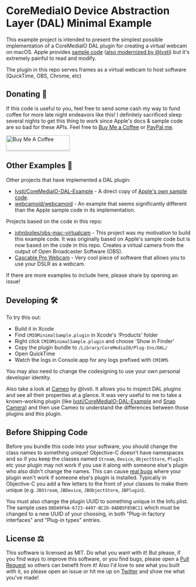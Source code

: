 # CoreMediaIO Device Abstraction Layer (DAL) Minimal Example

This example project is intended to present the simplest possible implementation of a CoreMediaIO DAL plugin for creating a virtual webcam on macOS. Apple provides [sample code](https://developer.apple.com/library/archive/samplecode/CoreMediaIO/Introduction/Intro.html) ([also modernized by @lvsti](https://github.com/lvsti/CoreMediaIO-DAL-Example)) but it's extremely painful to read and modify.

The plugin in this repo serves frames as a virtual webcam to host software (QuickTime, OBS, Chrome, etc)

## Donating 💸

If this code is useful to you, feel free to send some cash my way to fund coffee for more late night endeavors like this! I definitely sacrificed sleep several nights to get this thing to work since Apple's docs & sample code are so bad for these APIs. Feel free to [Buy Me a Coffee](https://www.buymeacoffee.com/johnboiles) or [PayPal me](https://paypal.me/johnboiles).

<a href="https://www.buymeacoffee.com/johnboiles" target="_blank"><img src="https://www.buymeacoffee.com/assets/img/custom_images/orange_img.png" alt="Buy Me A Coffee" style="height: 41px !important;width: 174px !important;box-shadow: 0px 3px 2px 0px rgba(190, 190, 190, 0.5) !important;-webkit-box-shadow: 0px 3px 2px 0px rgba(190, 190, 190, 0.5) !important;" ></a>

## Other Examples 👀

Other projects that have implemented a DAL plugin:

* [lvsti/CoreMediaIO-DAL-Example](https://github.com/lvsti/CoreMediaIO-DAL-Example) - A direct copy of [Apple's own sample code](https://developer.apple.com/library/archive/samplecode/CoreMediaIO/Introduction/Intro.html).
* [webcamoid/webcamoid](https://github.com/webcamoid/webcamoid) - An example that seems significantly different than the Apple sample code in its implementation.

Projects based on the code in this repo:

* [johnboiles/obs-mac-virtualcam](https://github.com/johnboiles/obs-mac-virtualcam) - This project was my motivation to build this example code. It was originally based on Apple's sample code but is now based on the code in this repo. Creates a virtual camera from the output of Open Broadcaster Software (OBS).
* [Cascable Pro Webcam](https://cascable.se/pro-webcam/) - Very cool piece of software that allows you to use your DSLR as a webcam.

If there are more examples to include here, please share by opening an issue!

## Developing 🛠

To try this out:
* Build it in Xcode
* Find `CMIOMinimalSample.plugin` in Xcode's 'Products' folder
* Right click `CMIOMinimalSample.plugin` and choose 'Show in Finder'
* Copy the plugin bundle to `/Library/CoreMediaIO/Plug-Ins/DAL/`
* Open QuickTime
* Watch the logs in Console.app for any logs prefixed with `CMIOMS`

You may also need to change the codesigning to use your own personal developer identity.

Also take a look at [Cameo](https://github.com/lvsti/Cameo) by @lvsti. It allows you to inspect DAL plugins and see all their properties at a glance. It was very useful to me to take a known-working plugin (like [lvsti/CoreMediaIO-DAL-Example](https://github.com/lvsti/CoreMediaIO-DAL-Example) and [Snap Camera](https://snapcamera.snapchat.com/)) and then use Cameo to understand the differences between those plugins and this plugin.

## Before Shipping Code

Before you bundle this code into your software, you should change the class names to something unique! Objective-C doesn't have namespaces and so if you keep the classes named `Stream`, `Device`, `ObjectStore`, `PlugIn` etc your plugin may not work if you use it along with someone else's plugin who also didn't change the names. This can cause [real bugs](https://github.com/johnboiles/obs-mac-virtualcam/issues/232) where your plugin won't work if someone else's plugin is installed. Typically in Objective-C you add a few letters to the front of your classes to make them unique (e.g. `JBStream`, `JBDevice`, `JBObjectStore`, `JBPlugin`).

You must also change the plugin UUID to something unique in the Info.plist. The sample uses `D8DA9F6A-6723-4497-BC2D-8ADB5F85BC11` which must be changed to a new UUID of your choosing, in both  "Plug-in factory interfaces" and  "Plug-in types" entries.

## License ⚖️

This software is licensed as MIT. Do what you want with it! But please, if you find ways to improve this software, or you find bugs, please open a [Pull Request](https://github.com/johnboiles/coremediaio-dal-minimal-example/pulls) so others can benefit from it! Also I'd love to see what you built with it, so please open an issue or hit me up on [Twitter](https://twitter.com/johnboiles) and show me what you've made!
